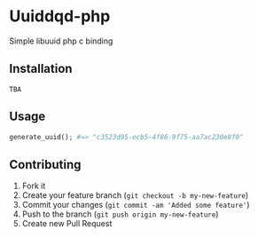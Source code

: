 # Uuiddqd-php

Simple libuuid php c binding

## Installation

    TBA

## Usage

```php
generate_uuid(); #=> "c3523d95-ecb5-4f86-9f75-aa7ac230e8f0"
```

## Contributing

1. Fork it
2. Create your feature branch (`git checkout -b my-new-feature`)
3. Commit your changes (`git commit -am 'Added some feature'`)
4. Push to the branch (`git push origin my-new-feature`)
5. Create new Pull Request
